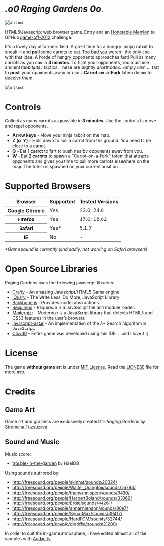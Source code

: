 _.o0 Raging Gardens 0o._
==========================

![alt text](https://raw.github.com/petarov/game-off-2012/master/art/logo-clr.png "Raging Gardens")

HTML5/Javascript web browser game. Entry and an [Honorable Mention](https://github.com/blog/1337-github-game-off-winners) to GitHub [game-off-2012](https://github.com/github/game-off-2012) challenge.

It's a lovely day at farmers field. A great time for a hungry (ninja) rabbit to sneak in and **pull** some carrots to eat.
Too bad you weren't the only one with that idea. A horde of hungry opponents approaches fast! Pull as many carrots
as you can in **3 minutes**. To fight your opponents, you must use ancient *rabbitjutsu* tactics. These are slightly unorthodox.
Simply uhm ... fart to **push** your opponents away or use a **Carrot-on-a-Fork** totem decoy to deceive them.

![alt text](http://i.imgur.com/i5rq4.png "Gameplay screenshot")

# Controls
Collect as many carrots as possible in **3 minutes**. Use the controls to move and repel opponents.

  * **Arrow keys** - Move your ninja rabbit on the map.
  * **Z (or Y)** - Hold down to pull a carrot from the ground. You need to be close to a carrot.
  * **Q** - Eat **1 carrot** to fart to push nearby opponents away from you. 
  * **W** - Eat **2 carrots** to spawn a "Carrot-on-a-Fork" totem that attracts opponents and gives you time to pull more carrots elsewhere on the map. The totem is spawned on your current position.

# Supported Browsers

<table>
  <tr>
    <th>Browser</th>
    <th>Supported</th>
    <th>Tested Versions</th>
  </tr>
  <tr>
    <th>Google Chrome</th>
    <td>Yes</td>
    <td>23.0; 24.0</td>
  </tr>
  <tr>
    <th>Firefox</th>
    <td>Yes</td>
    <td>17.0; 18.02</td>
  </tr>
  <tr>
    <th>Safari</th>
    <td>Yes*</td>
    <td>5.1.7</td>
  </tr>   
  <tr>
    <th>IE</th>
    <td>No</td>
    <td>-</td>
  </tr>  
</table>

_*Game sound is currently (and sadly) not working on Safari browsers!_

# Open Source Libraries
Raging Gardens uses the following javascript libraries:

  * [Crafty](http://craftyjs.com/) - An amazing Javascript/HTML5 Game engine.  
  * [jQuery](http://jquery.com/) - The Write Less, Do More, JavaScript Library
  * [Backbone.js](http://backbonejs.org/) - Provides model abstractions.
  * [Require.js](http://requirejs.org/) - RequireJS is a JavaScript file and module loader. 
  * [Modernizr](http://modernizr.com/) - Modernizr is a JavaScript library that detects HTML5 and CSS3 features in the user’s browser.
  * [javascript-astar](https://github.com/bgrins/javascript-astar) - An implementation of the A* Search Algorithm in JavaScript.
  * [Cloud9](https://c9.io) - Entire game was developed using this IDE. ...and I love it :)

# License
The game **without game art** is under [MIT License](http://opensource.org/licenses/MIT). 
Read the [LICNESE](https://github.com/petarov/game-off-2012/blob/master/LICENSE) file for more info.

# Credits
## Game Art
Game art and graphics are exclusively created for _Raging Gardens_ by [Stremena Tuzsuzova](http://www.stremena.com). 

## Sound and Music
Music score:
  * [trouble-in-the-garden](http://opengameart.org/content/trouble-in-the-garden) by HaelDB

Using sounds authored by:
  * http://freesound.org/people/skinhat/sounds/20324/
  * http://freesound.org/people/Walter_Odington/sounds/26793/
  * http://freesound.org/people/thanvannispen/sounds/9430/
  * http://freesound.org/people/HerbertBoland/sounds/33369/
  * http://freesound.org/people/Erdie/sounds/44261/
  * http://freesound.org/people/annannienann/sounds/8067/
  * http://freesound.org/people/Syna-Max/sounds/39417/
  * http://freesound.org/people/HardPCM/sounds/32744/
  * http://freesound.org/people/djgriffin/sounds/21209/

In order to suit the in-game atmosphere, I have edited almost all of the samples with [Audacity](http://audacity.sourceforge.net/).

